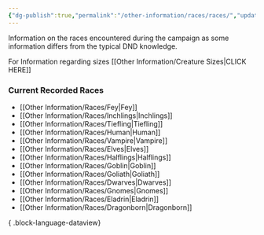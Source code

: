 ```yaml
---
{"dg-publish":true,"permalink":"/other-information/races/races/","updated":"2025-08-03T14:52:32.272+01:00"}
---
```


Information on the races encountered during the campaign as some information differs from the typical DND knowledge.

For Information regarding sizes [[Other Information/Creature Sizes\|CLICK HERE]]

### Current Recorded Races
- [[Other Information/Races/Fey\|Fey]]
- [[Other Information/Races/Inchlings\|Inchlings]]
- [[Other Information/Races/Tiefling\|Tiefling]]
- [[Other Information/Races/Human\|Human]]
- [[Other Information/Races/Vampire\|Vampire]]
- [[Other Information/Races/Elves\|Elves]]
- [[Other Information/Races/Halflings\|Halflings]]
- [[Other Information/Races/Goblin\|Goblin]]
- [[Other Information/Races/Goliath\|Goliath]]
- [[Other Information/Races/Dwarves\|Dwarves]]
- [[Other Information/Races/Gnomes\|Gnomes]]
- [[Other Information/Races/Eladrin\|Eladrin]]
- [[Other Information/Races/Dragonborn\|Dragonborn]]

{ .block-language-dataview}
